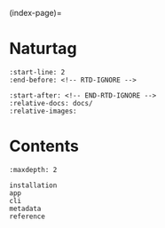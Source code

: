 (index-page)=
# Naturtag

<!-- Include Readme contents, except for logo, toc, and readthedocs link -->
```{include} ../README.md
:start-line: 2
:end-before: <!-- RTD-IGNORE -->
```
```{include} ../README.md
:start-after: <!-- END-RTD-IGNORE -->
:relative-docs: docs/
:relative-images:
```


# Contents
```{toctree}
:maxdepth: 2

installation
app
cli
metadata
reference
```
